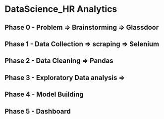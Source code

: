 # DataScience_HR Analytics

## Phase 0 - Problem                               =>      Brainstorming         =>         Glassdoor
## Phase 1 - Data Collection                   =>      scraping                   =>         Selenium
## Phase 2 - Data Cleaning                     =>      Pandas   
## Phase 3 - Exploratory Data analysis => 
## Phase 4 - Model Building
## Phase 5 - Dashboard
